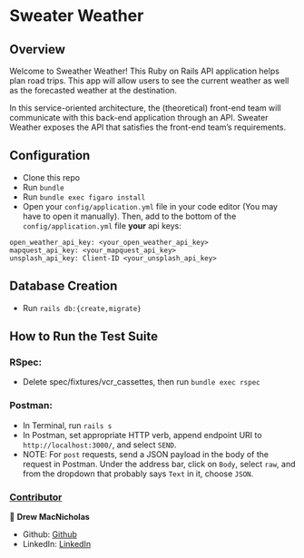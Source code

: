# Sweater Weather


## Overview
Welcome to Sweather Weather! This Ruby on Rails API application helps plan road trips. This app will allow users to see the current weather as well as the forecasted weather at the destination.

In this service-oriented architecture, the (theoretical) front-end team will communicate with this back-end application through an API. Sweater Weather exposes the API that satisfies the front-end team’s requirements.

## Configuration
  - Clone this repo
  - Run `bundle`
  - Run `bundle exec figaro install`
  - Open your `config/application.yml` file in your code editor (You may have to open it manually). Then, add to the bottom of the `config/application.yml` file **your** api keys:
```
open_weather_api_key: <your_open_weather_api_key>
mapquest_api_key: <your_mapquest_api_key>
unsplash_api_key: Client-ID <your_unsplash_api_key>
```

## Database Creation
  - Run `rails db:{create,migrate}`

## How to Run the Test Suite
### RSpec:
- Delete spec/fixtures/vcr_cassettes, then run `bundle exec rspec`
### Postman:
- In Terminal, run `rails s`
- In Postman, set appropriate HTTP verb, append endpoint URI to `http://localhost:3000/`, and select `SEND`.
- NOTE: For `post` requests, send a JSON payload in the body of the request in Postman. Under the address bar, click on `Body`, select `raw`, and from the dropdown that probably says `Text` in it, choose `JSON`.

### <ins>Contributor</ins>

👤  **Drew MacNicholas**
- Github: [Github](https://github.com/dmacnicholas)
- LinkedIn: [LinkedIn](https:/https://www.linkedin.com/in/drew-macnicholas-20b75660/)
